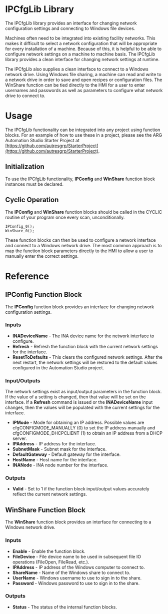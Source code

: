 
# IPCfgLib Library
The IPCfgLib library provides an interface for changing network configuration settings and connecting to Windows file devices.

Machines often need to be integrated into existing facility networks. This makes it difficult to select a network configuration that will be appropriate for every installation of a machine. Because of this, it is helpful to be able to configure network settings on a machine to machine basis. The IPCfgLib library provides a clean interface for changing network settings at runtime.

The IPCfgLib also supplies a clean interface to connect to a Windows network drive. Using Windows file sharing, a machine can read and write to a network drive in order to save and open recipes or configuration files. The WinShare function can be tied directly to the HMI for a user to enter usernames and passwords as well as parameters to configure what network drive to connect to.

# Usage
The IPCfgLib functionality can be integrated into any project using function blocks. For an example of how to use these in a project, please see the ARG Automation Studio Starter Project at [https://github.com/autresgrp/StarterProject](https://github.com/autresgrp/StarterProject).

## Initialization
To use the IPCfgLib functionality, **IPConfig** and **WinShare** function block instances must be declared.

## Cyclic Operation
The **IPConfig** and **WinShare** function blocks should be called in the CYCLIC routine of your program once every scan, unconditionally.

	IPConfig_0();
	WinShare_0();

These function blocks can then be used to configure a network interface and connect to a Windows network drive. The most common approach is to map the function block parameters directly to the HMI to allow a user to manually enter the correct settings.

# Reference

## IPConfig Function Block
The **IPConfig** function block provides an interface for changing network configuration settings.

### Inputs
* **INADeviceName** - The INA device name for the network interface to configure.
* **Refresh** - Refresh the function block with the current network settings for the interface.
* **ResetToDefaults** - This clears the configured network settings. After the next restart, the network settings will be restored to the default values configured in the Automation Studio project.

### Input/Outputs
The network settings exist as input/output parameters in the function block. If the value of a setting is changed, then that value will be set on the interface. If a **Refresh** command is issued or the **INADeviceName** input changes, then the values will be populated with the current settings for the interface.

* **IPMode** - Mode for obtaining an IP address. Possible values are cfgCONFIGMODE_MANUALLY (0) to set the IP address manually and cfgCONFIGMODE_DHCPCLIENT (1) to obtain an IP address from a DHCP server.
* **IPAddress** - IP address for the interface.
* **SubnetMask** - Subnet mask for the interface.
* **DefaultGateway** - Default gateway for the interface.
* **HostName** - Host name for the interface.
* **INANode** - INA node number for the interface.

### Outputs
* **Valid** - Set to 1 if the function block input/output values accurately reflect the current network settings.

## WinShare Function Block
The **WinShare** function block provides an interface for connecting to a Windows network drive.

### Inputs
* **Enable** - Enable the function block.
* **FileDevice** - File device name to be used in subsequent file IO operations (FileOpen, FileRead, etc.).
* **IPAddress** - IP address of the Windows computer to connect to.
* **ShareName** - Name of the Windows share to connect to.
* **UserName** - Windows username to use to sign in to the share.
* **Password** - Windows password to use to sign in to the share.

### Outputs
* **Status** - The status of the internal function blocks.